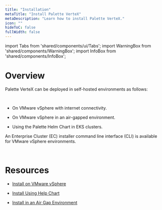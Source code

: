 ```yaml
---
title: "Installation"
metaTitle: "Install Palette VerteX"
metaDescription: "Learn how to install Palette VerteX."
icon: ""
hideToC: false
fullWidth: false
---
```


import Tabs from 'shared/components/ui/Tabs';
import WarningBox from 'shared/components/WarningBox';
import InfoBox from 'shared/components/InfoBox';


# Overview

Palette VerteX can be deployed in self-hosted environments as follows:

<br />

- On VMware vSphere with internet connectivity.


- On VMware vSphere in an air-gapped environment.


- Using the Palette Helm Chart in EKS clusters.


An Enterprise Cluster (EC) installer command line interface (CLI) is available for VMware vSphere environments.


<br />

# Resources

- [Install on VMware vSphere](/vertex/install-palette-vertex/install-on-vmware)


- [Install Using Help Chart](/vertex/install-palette-vertex/install-using-helm-chart)


- [Install in an Air Gap Environment](/vertex/install-palette-vertex/install-in-airgap-environment)


<br />

<br />